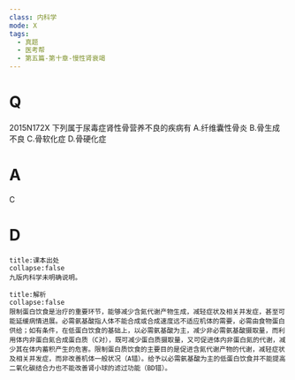 ```yaml
---
class: 内科学
mode: X
tags:
  - 真题
  - 医考帮
  - 第五篇-第十章-慢性肾衰竭
---
```


# Q
2015N172X 下列属于尿毒症肾性骨营养不良的疾病有
A.纤维囊性骨炎
B.骨生成不良
C.骨软化症
D.骨硬化症

# A
C
# D
```ad-note
title:课本出处
collapse:false
九版内科学未明确说明。
```

```ad-summary
title:解析
collapse:false
限制蛋白饮食是治疗的重要环节，能够减少含氮代谢产物生成，减轻症状及相关并发症，甚至可能延缓病情进展。必需氨基酸指人体不能合成或合成速度远不适应机体的需要，必需由食物蛋白供给；如有条件，在低蛋白饮食的基础上，以必需氨基酸为主，减少非必需氨基酸摄取量，而利用体内非蛋白氮合成蛋白质（C对），既可减少蛋白质摄取量，又可促进体内非蛋白氮的代谢，减少其在体内蓄积产生的危害。限制蛋白质饮食的主要目的是促进含氮代谢产物的代谢，减轻症状及相关并发症，而非改善机体一般状况（A错）。给予以必需氨基酸为主的低蛋白饮食并不能提高二氧化碳结合力也不能改善肾小球的滤过功能（BD错）。
```

